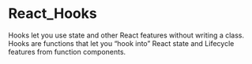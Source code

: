 # React_Hooks
Hooks let you use state and other React features without writing a class. Hooks are functions that let you “hook into” React state and Lifecycle features from function components.
